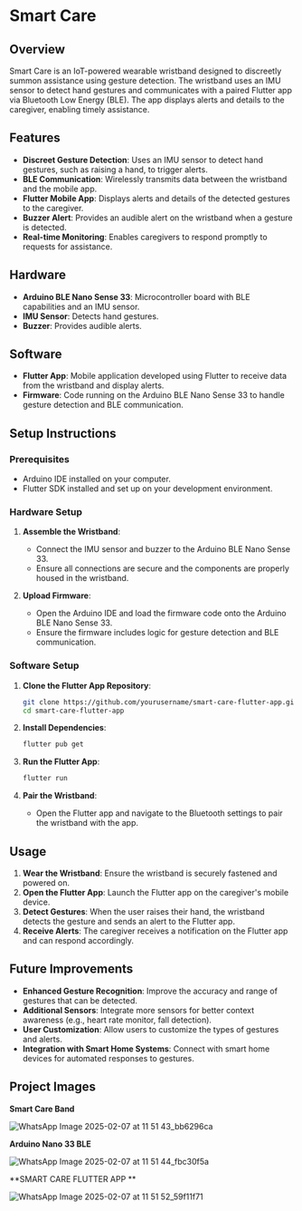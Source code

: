 # Smart Care

## Overview
Smart Care is an IoT-powered wearable wristband designed to discreetly summon assistance using gesture detection. The wristband uses an IMU sensor to detect hand gestures and communicates with a paired Flutter app via Bluetooth Low Energy (BLE). The app displays alerts and details to the caregiver, enabling timely assistance.

## Features
- **Discreet Gesture Detection**: Uses an IMU sensor to detect hand gestures, such as raising a hand, to trigger alerts.
- **BLE Communication**: Wirelessly transmits data between the wristband and the mobile app.
- **Flutter Mobile App**: Displays alerts and details of the detected gestures to the caregiver.
- **Buzzer Alert**: Provides an audible alert on the wristband when a gesture is detected.
- **Real-time Monitoring**: Enables caregivers to respond promptly to requests for assistance.

## Hardware
- **Arduino BLE Nano Sense 33**: Microcontroller board with BLE capabilities and an IMU sensor.
- **IMU Sensor**: Detects hand gestures.
- **Buzzer**: Provides audible alerts.

## Software
- **Flutter App**: Mobile application developed using Flutter to receive data from the wristband and display alerts.
- **Firmware**: Code running on the Arduino BLE Nano Sense 33 to handle gesture detection and BLE communication.

## Setup Instructions

### Prerequisites
- Arduino IDE installed on your computer.
- Flutter SDK installed and set up on your development environment.

### Hardware Setup
1. **Assemble the Wristband**:
   - Connect the IMU sensor and buzzer to the Arduino BLE Nano Sense 33.
   - Ensure all connections are secure and the components are properly housed in the wristband.

2. **Upload Firmware**:
   - Open the Arduino IDE and load the firmware code onto the Arduino BLE Nano Sense 33.
   - Ensure the firmware includes logic for gesture detection and BLE communication.

### Software Setup
1. **Clone the Flutter App Repository**:
   ```bash
   git clone https://github.com/yourusername/smart-care-flutter-app.git
   cd smart-care-flutter-app
   ```

2. **Install Dependencies**:
   ```bash
   flutter pub get
   ```

3. **Run the Flutter App**:
   ```bash
   flutter run
   ```

4. **Pair the Wristband**:
   - Open the Flutter app and navigate to the Bluetooth settings to pair the wristband with the app.

## Usage
1. **Wear the Wristband**: Ensure the wristband is securely fastened and powered on.
2. **Open the Flutter App**: Launch the Flutter app on the caregiver's mobile device.
3. **Detect Gestures**: When the user raises their hand, the wristband detects the gesture and sends an alert to the Flutter app.
4. **Receive Alerts**: The caregiver receives a notification on the Flutter app and can respond accordingly.

## Future Improvements
- **Enhanced Gesture Recognition**: Improve the accuracy and range of gestures that can be detected.
- **Additional Sensors**: Integrate more sensors for better context awareness (e.g., heart rate monitor, fall detection).
- **User Customization**: Allow users to customize the types of gestures and alerts.
- **Integration with Smart Home Systems**: Connect with smart home devices for automated responses to gestures.
## Project Images

**Smart Care Band**

![WhatsApp Image 2025-02-07 at 11 51 43_bb6296ca](https://github.com/user-attachments/assets/17459484-0b06-4b0d-93b7-de6dde5a75f5)

**Arduino Nano 33 BLE**

![WhatsApp Image 2025-02-07 at 11 51 44_fbc30f5a](https://github.com/user-attachments/assets/5abeb869-de84-4c3f-9a20-007ce73e761c)

**SMART CARE FLUTTER APP **

![WhatsApp Image 2025-02-07 at 11 51 52_59f11f71](https://github.com/user-attachments/assets/6fa81aa5-4185-4ba6-8d97-25fdcc277a23)



